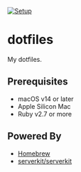 [![Setup](https://github.com/toshimaru/dotfiles/actions/workflows/main.yml/badge.svg)](https://github.com/toshimaru/dotfiles/actions/workflows/main.yml)

# dotfiles

My dotfiles.

## Prerequisites

- macOS v14 or later
- Apple Silicon Mac
- Ruby v2.7 or more

## Powered By

* [Homebrew](https://brew.sh/)
* [serverkit/serverkit](https://github.com/serverkit/serverkit)

